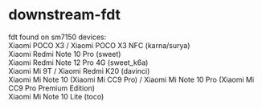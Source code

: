# downstream-fdt <br/>

fdt found on sm7150 devices: <br/>
Xiaomi POCO X3 / Xiaomi POCO X3 NFC (karna/surya) <br/>
Xiaomi Redmi Note 10 Pro (sweet) <br/>
Xiaomi Redmi Note 12 Pro 4G (sweet_k6a) <br/>
Xiaomi Mi 9T / Xiaomi Redmi K20 (davinci) <br/>
Xiaomi Mi Note 10 (Xiaomi Mi CC9 Pro) / Xiaomi Mi Note 10 Pro (Xiaomi Mi CC9 Pro Premium Edition) <br/>
Xiaomi Mi Note 10 Lite (toco) <br/>
